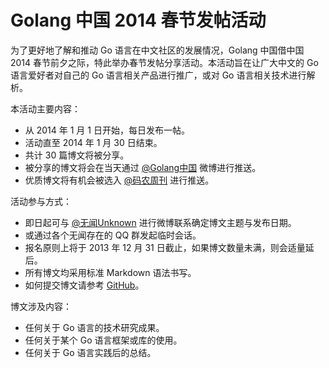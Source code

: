 # Golang 中国 2014 春节发帖活动

为了更好地了解和推动 Go 语言在中文社区的发展情况，Golang 中国借中国 2014 春节前夕之际，特此举办春节发帖分享活动。本活动旨在让广大中文的 Go 语言爱好者对自己的 Go 语言相关产品进行推广，或对 Go 语言相关技术进行解析。

本活动主要内容：

- 从 2014 年 1 月 1 日开始，每日发布一帖。
- 活动直至 2014 年 1 月 30 日结束。
- 共计 30 篇博文将被分享。
- 被分享的博文将会在当天通过 [@Golang中国](http://www.weibo.com/p/1005053211200050/home) 微博进行推送。
- 优质博文将有机会被选入 [@码农周刊](http://weibo.com/manongIOweekly) 进行推送。

活动参与方式：

- 即日起可与 [@无闻Unknown](http://weibo.com/Obahua) 进行微博联系确定博文主题与发布日期。
- 或通过各个无闻存在的 QQ 群发起临时会话。
- 报名原则上将于 2013 年 12 月 31 日截止，如果博文数量未满，则会适量延后。
- 所有博文均采用标准 Markdown 语法书写。
- 如何提交博文请参考 [GitHub](https://github.com/Unknwon/gcblog/blob/master/README.md)。

博文涉及内容：

- 任何关于 Go 语言的技术研究成果。
- 任何关于某个 Go 语言框架或库的使用。
- 任何关于 Go 语言实践后的总结。
